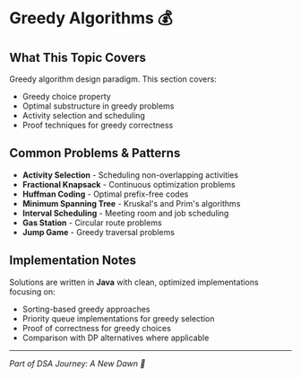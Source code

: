 # Greedy Algorithms 💰

## What This Topic Covers
Greedy algorithm design paradigm. This section covers:
- Greedy choice property
- Optimal substructure in greedy problems
- Activity selection and scheduling
- Proof techniques for greedy correctness

## Common Problems & Patterns
- **Activity Selection** - Scheduling non-overlapping activities
- **Fractional Knapsack** - Continuous optimization problems
- **Huffman Coding** - Optimal prefix-free codes
- **Minimum Spanning Tree** - Kruskal's and Prim's algorithms
- **Interval Scheduling** - Meeting room and job scheduling
- **Gas Station** - Circular route problems
- **Jump Game** - Greedy traversal problems

## Implementation Notes
Solutions are written in **Java** with clean, optimized implementations focusing on:
- Sorting-based greedy approaches
- Priority queue implementations for greedy selection
- Proof of correctness for greedy choices
- Comparison with DP alternatives where applicable

---
*Part of DSA Journey: A New Dawn 🌅*